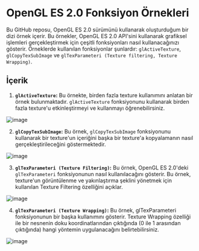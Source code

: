 # OpenGL ES 2.0 Fonksiyon Örnekleri

Bu GitHub reposu, OpenGL ES 2.0 sürümünü kullanarak oluşturduğum bir dizi örnek içerir. Bu örnekler, OpenGL ES 2.0 API'sini kullanarak grafiksel işlemleri gerçekleştirmek için çeşitli fonksiyonları nasıl kullanacağınızı gösterir. Örneklerde kullanılan fonksiyonlar şunlardır: `glActiveTexture`, `glCopyTexSubImage` ve `glTexParameteri (Texture filtering, Texture Wrapping)`.

## İçerik



1. **`glActiveTexture`:** Bu örnekte, birden fazla texture kullanımını anlatan bir örnek bulunmaktadır. `glActiveTexture` fonksiyonunu kullanarak birden fazla texture'u etkinleştirmeyi ve kullanmayı öğrenebilirsiniz.

![image](https://github.com/SezerKaynak/OpenGL-ES-2.0-Function-Examples/assets/78909088/20e209b9-39a9-43ae-a208-2c06735f756e)


2. **`glCopyTexSubImage`:** Bu örnek, `glCopyTexSubImage` fonksiyonunu kullanarak bir texture'un içeriğini başka bir texture'a kopyalamanın nasıl gerçekleştirileceğini göstermektedir.

![image](https://github.com/SezerKaynak/OpenGL-ES-2.0-Function-Examples/assets/78909088/8941ead8-211e-47ae-853d-0de9cbff6f3b)


3. **`glTexParameteri (Texture Filtering)`:** Bu örnek, OpenGL ES 2.0'deki `glTexParameteri` fonksiyonunun nasıl kullanılacağını gösterir. Bu örnek, texture'un görüntülenme ve yakınlaştırma şeklini yönetmek için kullanılan Texture Filtering özelliğini açıklar.

![image](https://github.com/SezerKaynak/OpenGL-ES-2.0-Function-Examples/assets/78909088/21593d9a-bab8-459d-add2-e5d7eb7b441f)

4. **`glTexParameteri (Texture Wrapping)`:** Bu örnek, glTexParameteri fonksiyonunun bir başka kullanımını gösterir. Texture Wrapping özelliği ile bir nesnenin doku koordinatlarından çıktığında (0 ile 1 arasından çıktığında) hangi yöntemin uygulanacağını belirtebilirsiniz.

![image](https://github.com/SezerKaynak/OpenGL-ES-2.0-Function-Examples/assets/78909088/1914e3e3-c20e-40bc-a9af-493d68e133d8)


